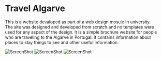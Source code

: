 # Travel Algarve

This is a website devaloped as part of a web design mosule in university. The site was designed and developed from scratch and no templates were used for any aspect of the design. It is a simple brochure website for people
who are traveling to the Algarve in Portugal. It contains information about places to stay things to see and other useful information.    

![ScreenShot](https://raw.github.com/owentdoyler/AlgarveWebsite/master/home.PNG)
![ScreenShot](https://raw.github.com/owentdoyler/AlgarveWebsite/master/Capture.PNG)
![ScreenShot](https://raw.github.com/owentdoyler/AlgarveWebsite/master/accom.PNG)
